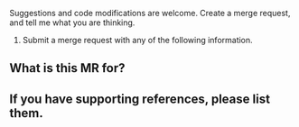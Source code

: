 Suggestions and code modifications are welcome.  Create a merge request,
and tell me what you are thinking.

1. Submit a merge request with any of the following information.

## What is this MR for?

## If you have supporting references, please list them.
